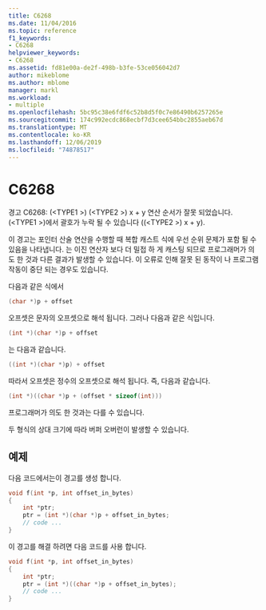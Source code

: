 ```yaml
---
title: C6268
ms.date: 11/04/2016
ms.topic: reference
f1_keywords:
- C6268
helpviewer_keywords:
- C6268
ms.assetid: fd81e00a-de2f-498b-b3fe-53ce056042d7
author: mikeblome
ms.author: mblome
manager: markl
ms.workload:
- multiple
ms.openlocfilehash: 5bc95c38e6fdf6c52b8d5f0c7e86490b6257265e
ms.sourcegitcommit: 174c992ecdc868ecbf7d3cee654bbc2855aeb67d
ms.translationtype: MT
ms.contentlocale: ko-KR
ms.lasthandoff: 12/06/2019
ms.locfileid: "74878517"
---
```

# <a name="c6268"></a>C6268
경고 C6268: (\<TYPE1 >) (\<TYPE2 >) x + y 연산 순서가 잘못 되었습니다. (\<TYPE1 >)에서 괄호가 누락 될 수 있습니다 ((\<TYPE2 >) x + y).

 이 경고는 포인터 산술 연산을 수행할 때 복합 캐스트 식에 우선 순위 문제가 포함 될 수 있음을 나타냅니다. 는 이진 연산자 보다 더 밀접 하 게 캐스팅 되므로 프로그래머가 의도 한 것과 다른 결과가 발생할 수 있습니다. 이 오류로 인해 잘못 된 동작이 나 프로그램 작동이 중단 되는 경우도 있습니다.

 다음과 같은 식에서

```cpp
(char *)p + offset
```

 오프셋은 문자의 오프셋으로 해석 됩니다. 그러나 다음과 같은 식입니다.

```cpp
(int *)(char *)p + offset
```

 는 다음과 같습니다.

```cpp
((int *)(char *)p) + offset
```

 따라서 오프셋은 정수의 오프셋으로 해석 됩니다. 즉, 다음과 같습니다.

```cpp
(int *)((char *)p + (offset * sizeof(int)))
```

 프로그래머가 의도 한 것과는 다를 수 있습니다.

 두 형식의 상대 크기에 따라 버퍼 오버런이 발생할 수 있습니다.

## <a name="example"></a>예제
 다음 코드에서는이 경고를 생성 합니다.

```cpp
void f(int *p, int offset_in_bytes)
{
    int *ptr;
    ptr = (int *)(char *)p + offset_in_bytes;
    // code ...
}
```

 이 경고를 해결 하려면 다음 코드를 사용 합니다.

```cpp
void f(int *p, int offset_in_bytes)
{
    int *ptr;
    ptr = (int *)((char *)p + offset_in_bytes);
    // code ...
}
```
